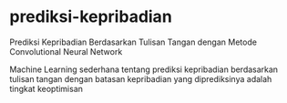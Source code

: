 # prediksi-kepribadian
Prediksi Kepribadian Berdasarkan Tulisan Tangan dengan Metode Convolutional Neural Network

Machine Learning sederhana tentang prediksi kepribadian berdasarkan tulisan tangan dengan batasan kepribadian yang diprediksinya adalah tingkat keoptimisan
